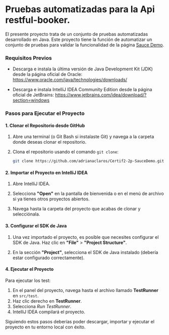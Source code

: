 # Pruebas automatizadas para la Api restful-booker.
El presente proyecto trata de un conjunto de pruebas automatizadas desarrollado en Java. 
Este proyecto tiene la función de automatizar un conjunto de pruebas para validar la funcionalidad de la página [Sauce Demo](https://www.saucedemo.com/).

### Requisitos Previos

- Descarga e instala la última versión de Java Development Kit (JDK) desde la página oficial de Oracle: https://www.oracle.com/java/technologies/downloads/

- Descarga e instala IntelliJ IDEA Community Edition desde la página oficial de JetBrains: https://www.jetbrains.com/idea/download/?section=windows


### Pasos para Ejecutar el Proyecto

#### 1. Clonar el Repositorio desde GitHub

1. Abre una terminal (o Git Bash si instalaste Git) y navega a la carpeta donde deseas clonar el repositorio.
   
2. Clona el repositorio usando el comando `git clone`:
   ```bash
   git clone https://github.com/adrianaclaros/Certif2-2p-SauceDemo.git
   ```

#### 2. Importar el Proyecto en IntelliJ IDEA

1. Abre IntelliJ IDEA.

2. Selecciona **"Open"** en la pantalla de bienvenida o en el menú de archivo si ya tienes otros proyectos abiertos.

3. Navega hasta la carpeta del proyecto que acabas de clonar y selecciónala.

#### 3. Configurar el SDK de Java

1. Una vez importado el proyecto, es posible que necesites configurar el SDK de Java. Haz clic en **"File"** > **"Project Structure"**.

2. En la sección **"Project"**, selecciona el SDK de Java instalado (debería estar configurado correctamente).

#### 4. Ejecutar el Proyecto
Para ejecutar los test:
1. En el panel del proyecto, navega hasta el archivo llamado **TestRunner** en `src/test`.
2. Haz clic derecho en **TestRunner**.
3. Selecciona *Run TestRunner*.
4. IntelliJ IDEA compilará el proyecto.


Siguiendo estos pasos deberías poder descargar, importar y ejecutar el proyecto en tu entorno local con éxito.
